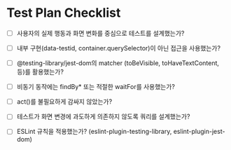 # Test Plan Checklist

- [ ] 사용자의 실제 행동과 화면 변화를 중심으로 테스트를 설계했는가?

- [ ] 내부 구현(data-testid, container.querySelector)이 아닌 접근을 사용했는가?

- [ ] @testing-library/jest-dom의 matcher (toBeVisible, toHaveTextContent, 등)를 활용했는가?

- [ ] 비동기 동작에는 findBy\* 또는 적절한 waitFor를 사용했는가?

- [ ] act()를 불필요하게 감싸지 않았는가?

- [ ] 테스트가 화면 변경에 과도하게 의존하지 않도록 쿼리를 설계했는가?

- [ ] ESLint 규칙을 적용했는가? (eslint-plugin-testing-library, eslint-plugin-jest-dom)
